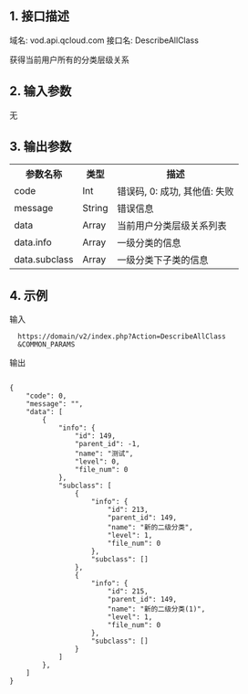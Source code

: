 ## 1. 接口描述
 
域名: vod.api.qcloud.com
接口名: DescribeAllClass

获得当前用户所有的分类层级关系

 

## 2. 输入参数
 

无

 

## 3. 输出参数
 

<table class="t"><tbody><tr>
<th><b>参数名称</b></th>
<th><b>类型</b></th>
<th><b>描述</b></th>
<tr>
<td> code <td> Int <td> 错误码, 0: 成功, 其他值: 失败
<tr>
<td> message <td> String <td> 错误信息
<tr>
<td> data 	<td> Array <td> 当前用户分类层级关系列表
<tr>
<td> data.info <td> Array <td> 一级分类的信息  
<tr>
<td> data.subclass <td> Array <td> 一级分类下子类的信息
</tbody></table>

 

## 4. 示例
 
输入
```
  https://domain/v2/index.php?Action=DescribeAllClass
  &COMMON_PARAMS
```

输出
```

{
    "code": 0,
    "message": "",
    "data": [
        {
            "info": {
                "id": 149,
                "parent_id": -1,
                "name": "测试",
                "level": 0,
                "file_num": 0
            },
            "subclass": [
                {
                    "info": {
                        "id": 213,
                        "parent_id": 149,
                        "name": "新的二级分类",
                        "level": 1,
                        "file_num": 0
                    },
                    "subclass": []
                },
                {
                    "info": {
                        "id": 215,
                        "parent_id": 149,
                        "name": "新的二级分类(1)",
                        "level": 1,
                        "file_num": 0
                    },
                    "subclass": []
                }
            ]
        },
    ]
}

```

